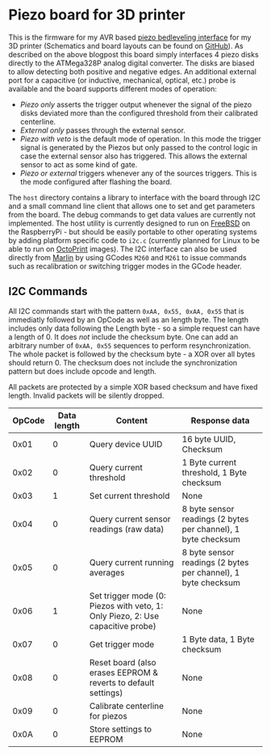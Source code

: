 # Piezo board for 3D printer

This is the firmware for my AVR based [piezo bedleveling interface](https://www.tspi.at/2019/09/11/piezobedlevel.html)
for my 3D printer (Schematics and board layouts can be found on [GitHub](https://github.com/tspspi/PiezoBedSensor)).
As described on the above blogpost this board simply interfaces 4 piezo disks
directly to the ATMega328P analog digital converter. The disks are biased to allow
detecting both positive and negative edges. An additional external port for a
capacitive (or inductive, mechanical, optical, etc.) probe is available and the
board supports different modes of operation:

* _Piezo only_ asserts the trigger output whenever the signal of the piezo disks
  deviated more than the configured threshold from their calibrated centerline.
* _External only_ passes through the external sensor.
* _Piezo with veto_ is the default mode of operation. In this mode the trigger
  signal is generated by the Piezos but only passed to the control logic in case
  the external sensor also has triggered. This allows the external sensor to
  act as some kind of gate.
* _Piezo or external_ triggers whenever any of the sources triggers. This is
  the mode configured after flashing the board.

The ```host``` directory contains a library to interface with the board through
I2C and a small command line client that allows one to set and get parameters
from the board. The debug commands to get data values are currently not
implemented. The host utility is currently designed to run on [FreeBSD](https://www.freebsd.org/de/)
on the RaspberryPi - but should be easily portable to other operating systems by
adding platform specific code to ```i2c.c``` (currently planned for Linux to be
able to run on [OctoPrint](https://octoprint.org/) images). The I2C interface
can also be used directly from [Marlin](https://marlinfw.org/) by using
GCodes ```M260``` and ```M261``` to issue commands such as recalibration or
switching trigger modes in the GCode header.

## I2C Commands

All I2C commands start with the pattern ```0xAA, 0x55, 0xAA, 0x55```
that is immediatly followed by an OpCode as well as an length byte. The length
includes only data following the Length byte - so a simple request can have
a length of 0. It does _not_ include the checksum byte. One can add an arbitrary
number of ```0xAA, 0x55``` sequences to perform resynchronization.
The whole packet is followed by the checksum byte - a XOR over all bytes should
return 0. The checksum does not include the synchronization pattern but does
include opcode and length.

All packets are protected by a simple XOR based checksum and have fixed length.
Invalid packets will be silently dropped.

| OpCode | Data length | Content                                                                         | Response data                                                 |
| ------ | ----------- | ------------------------------------------------------------------------------- | ------------------------------------------------------------- |
| 0x01   | 0           | Query device UUID                                                               | 16 byte UUID, Checksum                                        |
| 0x02   | 0           | Query current threshold                                                         | 1 Byte current threshold, 1 Byte checksum                     |
| 0x03   | 1           | Set current threshold                                                           | None                                                          |
| 0x04   | 0           | Query current sensor readings (raw data)                                        | 8 byte sensor readings (2 bytes per channel), 1 byte checksum |
| 0x05   | 0           | Query current running averages                                                  | 8 byte sensor readings (2 bytes per channel), 1 byte checksum |
| 0x06   | 1           | Set trigger mode (0: Piezos with veto, 1: Only Piezo, 2: Use capacitive probe)  | None                                                          |
| 0x07   | 0           | Get trigger mode                                                                | 1 Byte data, 1 Byte checksum                                  |
| 0x08   | 0           | Reset board (also erases EEPROM & reverts to default settings)                  | None                                                          |
| 0x09   | 0           | Calibrate centerline for piezos                                                 | None                                                          |
| 0x0A   | 0           | Store settings to EEPROM                                                        | None                                                          |

